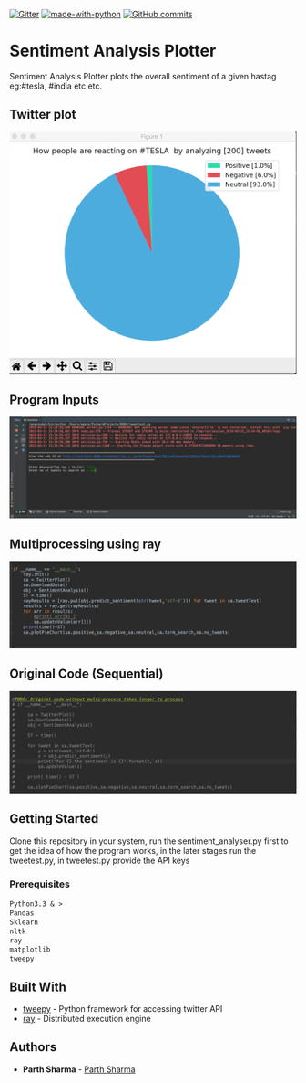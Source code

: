 [![Gitter](https://badges.gitter.im/Sentiment-Analysis-Plotter/community.svg)](https://gitter.im/Sentiment-Analysis-Plotter/community?utm_source=badge&utm_medium=badge&utm_campaign=pr-badge)  [![made-with-python](https://img.shields.io/badge/Made%20with-Python-1f425f.svg)](https://www.python.org/)  [![GitHub commits](https://img.shields.io/github/commits-since/Naereen/StrapDown.js/v1.0.0.svg)](https://github.com/parthsharma1011/Sentiment-analysis-plotter/commit/)

# Sentiment Analysis Plotter

Sentiment Analysis Plotter plots the overall sentiment of a given hastag eg:#tesla, #india etc etc.


## Twitter plot

<img src="images/tweetplot.png" width="800">

## Program Inputs

<img src="images/one.png" width="600">

## Multiprocessing using ray

<img src="images/two.png" width="600">

## Original Code (Sequential)

<img src="images/three.png" width="600">

## Getting Started

Clone this repository in your system, run the sentiment_analyser.py first to get the idea of how the program 
works, in the later stages run the tweetest.py, in tweetest.py provide the API keys

### Prerequisites

```
Python3.3 & >
Pandas
Sklearn
nltk
ray 
matplotlib
tweepy
```

## Built With

* [tweepy](http://www.tweepy.org) - Python framework for accessing twitter API
* [ray](https://ray.readthedocs.io/en/latest/tutorial.html) - Distributed execution engine
 

## Authors

* **Parth Sharma** - [Parth Sharma](https://parthsharma1011.github.io)


